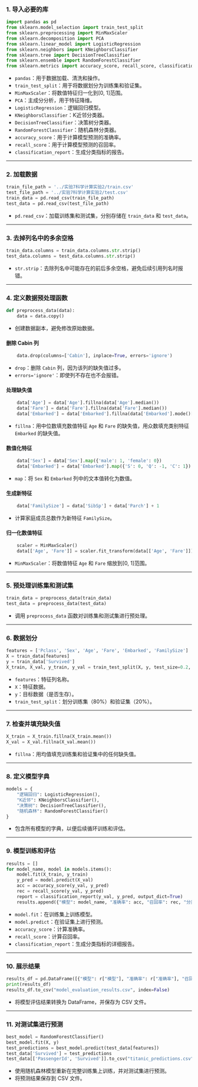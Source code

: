 ### **1. 导入必要的库**
```python
import pandas as pd
from sklearn.model_selection import train_test_split
from sklearn.preprocessing import MinMaxScaler
from sklearn.decomposition import PCA
from sklearn.linear_model import LogisticRegression
from sklearn.neighbors import KNeighborsClassifier
from sklearn.tree import DecisionTreeClassifier
from sklearn.ensemble import RandomForestClassifier
from sklearn.metrics import accuracy_score, recall_score, classification_report
```

- `pandas`：用于数据加载、清洗和操作。
- `train_test_split`：用于将数据划分为训练集和验证集。
- `MinMaxScaler`：将数值特征归一化到[0, 1]范围。
- `PCA`：主成分分析，用于特征降维。
- `LogisticRegression`：逻辑回归模型。
- `KNeighborsClassifier`：K近邻分类器。
- `DecisionTreeClassifier`：决策树分类器。
- `RandomForestClassifier`：随机森林分类器。
- `accuracy_score`：用于计算模型预测的准确率。
- `recall_score`：用于计算模型预测的召回率。
- `classification_report`：生成分类指标的报告。

---

### **2. 加载数据**
```python
train_file_path = '../实验7科学计算实验2/train.csv'
test_file_path = '../实验7科学计算实验2/test.csv'
train_data = pd.read_csv(train_file_path)
test_data = pd.read_csv(test_file_path)
```

- `pd.read_csv`：加载训练集和测试集，分别存储在 `train_data` 和 `test_data`。

---

### **3. 去掉列名中的多余空格**
```python
train_data.columns = train_data.columns.str.strip()
test_data.columns = test_data.columns.str.strip()
```

- `str.strip`：去除列名中可能存在的前后多余空格，避免后续引用列名时报错。

---

### **4. 定义数据预处理函数**
```python
def preprocess_data(data):
    data = data.copy()
```

- 创建数据副本，避免修改原始数据。

#### **删除 Cabin 列**
```python
    data.drop(columns=['Cabin'], inplace=True, errors='ignore')
```
- `drop`：删除 `Cabin` 列，因为该列的缺失值过多。
- `errors='ignore'`：即使列不存在也不会报错。

#### **处理缺失值**
```python
    data['Age'] = data['Age'].fillna(data['Age'].median())
    data['Fare'] = data['Fare'].fillna(data['Fare'].median())
    data['Embarked'] = data['Embarked'].fillna(data['Embarked'].mode()[0])
```
- `fillna`：用中位数填充数值特征 `Age` 和 `Fare` 的缺失值，用众数填充类别特征 `Embarked` 的缺失值。

#### **数值化特征**
```python
    data['Sex'] = data['Sex'].map({'male': 1, 'female': 0})
    data['Embarked'] = data['Embarked'].map({'S': 0, 'Q': -1, 'C': 1})
```
- `map`：将 `Sex` 和 `Embarked` 列中的文本值转化为数值。

#### **生成新特征**
```python
    data['FamilySize'] = data['SibSp'] + data['Parch'] + 1
```
- 计算家庭成员总数作为新特征 `FamilySize`。

#### **归一化数值特征**
```python
    scaler = MinMaxScaler()
    data[['Age', 'Fare']] = scaler.fit_transform(data[['Age', 'Fare']])
```
- `MinMaxScaler`：将数值特征 `Age` 和 `Fare` 缩放到[0, 1]范围。

---

### **5. 预处理训练集和测试集**
```python
train_data = preprocess_data(train_data)
test_data = preprocess_data(test_data)
```

- 调用 `preprocess_data` 函数对训练集和测试集进行预处理。

---

### **6. 数据划分**
```python
features = ['Pclass', 'Sex', 'Age', 'Fare', 'Embarked', 'FamilySize']
X = train_data[features]
y = train_data['Survived']
X_train, X_val, y_train, y_val = train_test_split(X, y, test_size=0.2, random_state=42)
```

- `features`：特征列名称。
- `X`：特征数据。
- `y`：目标数据（是否生存）。
- `train_test_split`：划分训练集（80%）和验证集（20%）。

---

### **7. 检查并填充缺失值**
```python
X_train = X_train.fillna(X_train.mean())
X_val = X_val.fillna(X_val.mean())
```

- `fillna`：用均值填充训练集和验证集中的任何缺失值。

---

### **8. 定义模型字典**
```python
models = {
    "逻辑回归": LogisticRegression(),
    "K近邻": KNeighborsClassifier(),
    "决策树": DecisionTreeClassifier(),
    "随机森林": RandomForestClassifier()
}
```

- 包含所有模型的字典，以便后续循环训练和评估。

---

### **9. 模型训练和评估**
```python
results = []
for model_name, model in models.items():
    model.fit(X_train, y_train)
    y_pred = model.predict(X_val)
    acc = accuracy_score(y_val, y_pred)
    rec = recall_score(y_val, y_pred)
    report = classification_report(y_val, y_pred, output_dict=True)
    results.append({"模型": model_name, "准确率": acc, "召回率": rec, "分类报告": report})
```

- `model.fit`：在训练集上训练模型。
- `model.predict`：在验证集上进行预测。
- `accuracy_score`：计算准确率。
- `recall_score`：计算召回率。
- `classification_report`：生成分类指标的详细报告。

---

### **10. 展示结果**
```python
results_df = pd.DataFrame([{"模型": r["模型"], "准确率": r["准确率"], "召回率": r["召回率"]} for r in results])
print(results_df)
results_df.to_csv("model_evaluation_results.csv", index=False)
```

- 将模型评估结果转换为 DataFrame，并保存为 CSV 文件。

---

### **11. 对测试集进行预测**
```python
best_model = RandomForestClassifier()
best_model.fit(X, y)
test_predictions = best_model.predict(test_data[features])
test_data['Survived'] = test_predictions
test_data[['PassengerId', 'Survived']].to_csv("titanic_predictions.csv", index=False)
```

- 使用随机森林模型重新在完整训练集上训练，并对测试集进行预测。
- 将预测结果保存到 CSV 文件。
